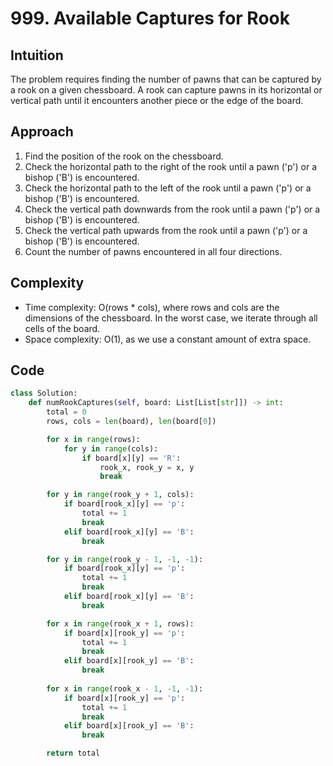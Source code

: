# 999. Available Captures for Rook

## Intuition
The problem requires finding the number of pawns that can be captured by a rook on a given chessboard. A rook can capture pawns in its horizontal or vertical path until it encounters another piece or the edge of the board.

## Approach
1. Find the position of the rook on the chessboard.
2. Check the horizontal path to the right of the rook until a pawn ('p') or a bishop ('B') is encountered.
3. Check the horizontal path to the left of the rook until a pawn ('p') or a bishop ('B') is encountered.
4. Check the vertical path downwards from the rook until a pawn ('p') or a bishop ('B') is encountered.
5. Check the vertical path upwards from the rook until a pawn ('p') or a bishop ('B') is encountered.
6. Count the number of pawns encountered in all four directions.

## Complexity
- Time complexity: O(rows * cols), where rows and cols are the dimensions of the chessboard. In the worst case, we iterate through all cells of the board.
- Space complexity: O(1), as we use a constant amount of extra space.

## Code
```python
class Solution:
    def numRookCaptures(self, board: List[List[str]]) -> int:
        total = 0
        rows, cols = len(board), len(board[0])

        for x in range(rows):
            for y in range(cols):
                if board[x][y] == 'R':
                    rook_x, rook_y = x, y
                    break

        for y in range(rook_y + 1, cols):
            if board[rook_x][y] == 'p':
                total += 1
                break
            elif board[rook_x][y] == 'B':
                break

        for y in range(rook_y - 1, -1, -1):
            if board[rook_x][y] == 'p':
                total += 1
                break
            elif board[rook_x][y] == 'B':
                break

        for x in range(rook_x + 1, rows):
            if board[x][rook_y] == 'p':
                total += 1
                break
            elif board[x][rook_y] == 'B':
                break
            
        for x in range(rook_x - 1, -1, -1):
            if board[x][rook_y] == 'p':
                total += 1
                break
            elif board[x][rook_y] == 'B':
                break

        return total

